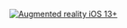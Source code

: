 <html>
<head>
<meta http-equiv="AddType" content="model/vnd.reality">
<script type="module" src="https://unpkg.com/@google/model-viewer/dist/model-viewer.min.js"></script>
</head>
<body>
<div id="AR"> 
<div id="ios"> 
<p>
<a rel="ar" href="https://github.com/jdosses/cartel-activista/blob/gh-pages/objetos/nomasviolencia-4.reality?raw=true#callToAction=Go%20back&checkoutTitle=No%20+%20ESMAD&checkoutSubtitle=¡Viva%20el%20paro%20Nacional!%20">
<img src="https://i.imgur.com/KollzUJ.jpg" width="auto" height="auto" alt="Augmented reality iOS 13+">
</a>
</p>
<div id="preview-container" style="width:100%; height:auto;">
<model-viewer src="https://jdosses.github.io/cartel-activista/nomasviolencia-android-2.glb" camera-controls ar ar-modes="scene-viewer webxr quick-look" ios-src="https://jdosses.github.io/cartel-activista/nomasviolencia-iOS-2.usdz#callToAction=Go%20back&checkoutTitle=No%20+%20ESMAD&checkoutSubtitle=¡Viva%20el%20paro%20Nacional!%20" camera-orbit="-159.3deg 88.4deg 1.401m" min-camera-orbit="auto auto auto" max-camera-orbit="auto auto 1.401m" auto-rotate poster="https://i.imgur.com/KollzUJ.jpg">
</model-viewer>
</div>
</div> 
</div> 
</body>
</html>
